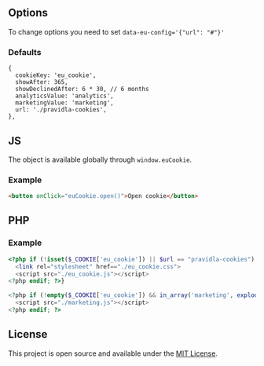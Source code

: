 ## Options

To change options you need to set ```data-eu-config='{"url": "#"}'```


### Defaults
```josn
{
  cookieKey: 'eu_cookie',
  showAfter: 365,
  showDeclinedAfter: 6 * 30, // 6 months
  analyticsValue: 'analytics',
  marketingValue: 'marketing',
  url: './pravidla-cookies',
},
```

## JS
The object is available globally through ```window.euCookie```.

### Example

```html
<button onClick="euCookie.open()">Open cookie</button>
```

## PHP

### Example

```php
<?php if (!isset($_COOKIE['eu_cookie']) || $url == "pravidla-cookies"): ?>
  <link rel="stylesheet" href=="./eu_cookie.css">
  <script src="./eu_cookie.js"></script>
<?php endif; ?>}

<?php if (!empty($_COOKIE['eu_cookie']) && in_array('marketing', explode(',', $_COOKIE['eu_cookie']))): ?>
  <script src="./marketing.js"></script>
<?php endif; ?>
```

## License

This project is open source and available under the [MIT License](LICENSE).
